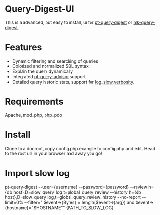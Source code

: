 Query-Digest-UI
====

This is a advanced, but easy to install, ui for [pt-query-digest](http://www.percona.com/doc/percona-toolkit/pt-query-digest.html) or [mk-query-digest](http://www.maatkit.org/doc/mk-query-digest.html).

Features
====
-   Dynamic filtering and searching of queries
-   Colorized and normalized SQL syntax
-   Explain the query dynamically
-   Integrated [pt-query-advisor](http://www.percona.com/doc/percona-toolkit/2.0/pt-query-advisor.html) support
-   Detailed query historic stats, support for [log_slow_verbosity](http://www.percona.com/doc/percona-server/5.5/diagnostics/slow_extended_55.html#log_slow_verbosity).

Requirements
====
Apache, mod_php, php_pdo

Install
====
Clone to a docroot, copy config.php.example to config.php and edit.
Head to the root url in your browser and away you go!

Import slow log
====
pt-query-digest --user={username} --password={password} --review h={db host},D=slow_query_log,t=global_query_review --history h={db host},D=slow_query_log,t=global_query_review_history --no-report --limit=0% --filter=" \$event->{Bytes} = length(\$event->{arg}) and \$event->{hostname}=\"$HOSTNAME\"" {PATH_TO_SLOW_LOG}

